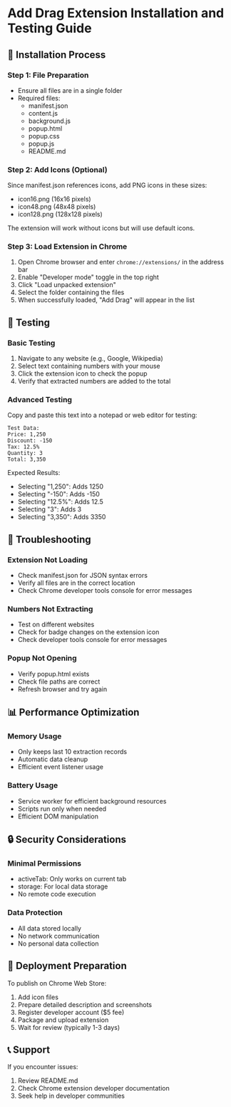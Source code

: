 # Add Drag Extension Installation and Testing Guide

## 🔧 Installation Process

### Step 1: File Preparation

-   Ensure all files are in a single folder
-   Required files:
    -   manifest.json
    -   content.js
    -   background.js
    -   popup.html
    -   popup.css
    -   popup.js
    -   README.md

### Step 2: Add Icons (Optional)

Since manifest.json references icons, add PNG icons in these sizes:

-   icon16.png (16x16 pixels)
-   icon48.png (48x48 pixels)
-   icon128.png (128x128 pixels)

The extension will work without icons but will use default icons.

### Step 3: Load Extension in Chrome

1. Open Chrome browser and enter `chrome://extensions/` in the address bar
2. Enable "Developer mode" toggle in the top right
3. Click "Load unpacked extension"
4. Select the folder containing the files
5. When successfully loaded, "Add Drag" will appear in the list

## 🧪 Testing

### Basic Testing

1. Navigate to any website (e.g., Google, Wikipedia)
2. Select text containing numbers with your mouse
3. Click the extension icon to check the popup
4. Verify that extracted numbers are added to the total

### Advanced Testing

Copy and paste this text into a notepad or web editor for testing:

```
Test Data:
Price: 1,250
Discount: -150
Tax: 12.5%
Quantity: 3
Total: 3,350
```

Expected Results:

-   Selecting "1,250": Adds 1250
-   Selecting "-150": Adds -150
-   Selecting "12.5%": Adds 12.5
-   Selecting "3": Adds 3
-   Selecting "3,350": Adds 3350

## 🐛 Troubleshooting

### Extension Not Loading

-   Check manifest.json for JSON syntax errors
-   Verify all files are in the correct location
-   Check Chrome developer tools console for error messages

### Numbers Not Extracting

-   Test on different websites
-   Check for badge changes on the extension icon
-   Check developer tools console for error messages

### Popup Not Opening

-   Verify popup.html exists
-   Check file paths are correct
-   Refresh browser and try again

## 📊 Performance Optimization

### Memory Usage

-   Only keeps last 10 extraction records
-   Automatic data cleanup
-   Efficient event listener usage

### Battery Usage

-   Service worker for efficient background resources
-   Scripts run only when needed
-   Efficient DOM manipulation

## 🔒 Security Considerations

### Minimal Permissions

-   activeTab: Only works on current tab
-   storage: For local data storage
-   No remote code execution

### Data Protection

-   All data stored locally
-   No network communication
-   No personal data collection

## 🚀 Deployment Preparation

To publish on Chrome Web Store:

1. Add icon files
2. Prepare detailed description and screenshots
3. Register developer account ($5 fee)
4. Package and upload extension
5. Wait for review (typically 1-3 days)

## 📞 Support

If you encounter issues:

1. Review README.md
2. Check Chrome extension developer documentation
3. Seek help in developer communities
